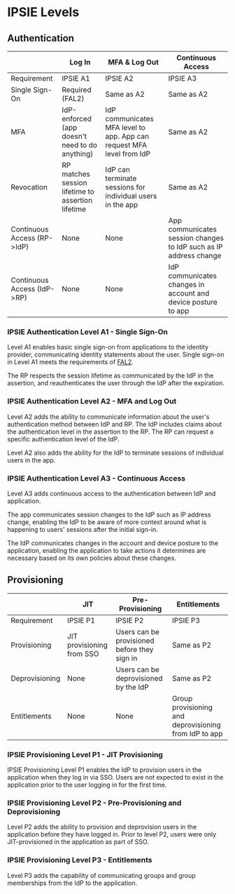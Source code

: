 # IPSIE Levels

## Authentication

|                              | Log In                                            | MFA & Log Out                                                         | Continuous Access                                                 |
|------------------------------|---------------------------------------------------|-----------------------------------------------------------------------|-------------------------------------------------------------------|
| Requirement                  | IPSIE A1                                          | IPSIE A2                                                              | IPSIE A3                                                          |
| Single Sign-On               | Required (FAL2)                                   | Same as A2                                                            | Same as A2                                                        |
| MFA                          | IdP-enforced (app doesn't need to do anything)    | IdP communicates MFA level to app. App can request MFA level from IdP | Same as A2                                                        |
| Revocation                   | RP matches session lifetime to assertion lifetime | IdP can terminate sessions for individual users in the app            | Same as A2                                                        |
| Continuous Access (RP->IdP)  | None                                              | None                                                                  | App communicates session changes to IdP such as IP address change |
| Continuous Access (IdP->RP)  | None                                              | None                                                                  | IdP communicates changes in account and device posture to app     |

### IPSIE Authentication Level A1 - Single Sign-On

Level A1 enables basic single sign-on from applications to the identity provider, communicating identity statements about the user. Single sign-on in Level A1 meets the requirements of [FAL2](https://pages.nist.gov/800-63-4/sp800-63c/fal/).

The RP respects the session lifetime as communicated by the IdP in the assertion, and reauthenticates the user through the IdP after the expiration.


### IPSIE Authentication Level A2 - MFA and Log Out

Level A2 adds the ability to communicate information about the user's authentication method between IdP and RP. The IdP includes claims about the authentication level in the assertion to the RP. The RP can request a specific authentication level of the IdP.

Level A2 also adds the ability for the IdP to terminate sessions of individual users in the app.


### IPSIE Authentication Level A3 - Continuous Access

Level A3 adds continuous access to the authentication between IdP and application.

The app communicates session changes to the IdP such as IP address change, enabling the IdP to be aware of more context around what is happening to users' sessions after the initial sign-in.

The IdP communicates changes in the account and device posture to the application, enabling the application to take actions it determines are necessary based on its own policies about these changes.



## Provisioning

|                              | JIT                                               | Pre-Provisioning                                                      | Entitlements                                          |
|------------------------------|---------------------------------------------------|-----------------------------------------------------------------------|-------------------------------------------------------|
| Requirement                  | IPSIE P1                                          | IPSIE P2                                                              | IPSIE P3                                              |
| Provisioning                 | JIT provisioning from SSO                         | Users can be provisioned before they sign in                          | Same as P2                                            |
| Deprovisioning               | None                                              | Users can be deprovisioned by the IdP                                 | Same as P2                                            |
| Entitlements                 | None                                              | None                                                                  | Group provisioning and deprovisioning from IdP to app |



### IPSIE Provisioning Level P1 - JIT Provisioning

IPSIE Provisioning Level P1 enables the IdP to provision users in the application when they log in via SSO. Users are not expected to exist in the application prior to the user logging in for the first time.


### IPSIE Provisioning Level P2 - Pre-Provisioning and Deprovisioning 

Level P2 adds the ability to provision and deprovision users in the application before they have logged in. Prior to level P2, users were only JIT-provisioned in the application as part of SSO.


### IPSIE Provisioning Level P3 - Entitlements

Level P3 adds the capability of communicating groups and group memberships from the IdP to the application.



